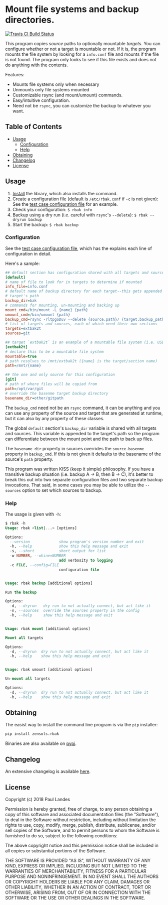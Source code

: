 # Mount file systems and backup directories.

[![Travis CI Build Status][travis-badge]][travis-link]

This program copies *source* paths to optionally mountable *targets*.  You can
configure whether or not a target is mountable or not.  If it is, the program
mounts the file system by looking for a `info.conf` file and mounts if the file
is not found.  The program only looks to see if this file exists and does not
do anything with the contents.

Features:

* Mounts file systems only when necessary
* Unmounts only file systems mounted
* Customizable rsync (and mount/umount) commands.
* Easy/intuitive configuration.
* Need not be `rsync`, you can customize the backup to whatever you want.


<!-- markdown-toc start - Don't edit this section. Run M-x markdown-toc-refresh-toc -->
## Table of Contents

- [Usage](#usage)
    - [Configuration](#configuration)
    - [Help](#help)
- [Obtaining](#obtaining)
- [Changelog](#changelog)
- [License](#license)

<!-- markdown-toc end -->


## Usage

1. [Install](#obtaining) the library, which also installs the command.
2. Create a configuration file (default is `/etc/rbak.conf` if `-c` is not
   given): See the [test case configuration file] for an example.
3. Check your configuration: `$ rbak info`
4. Backup using a dry run (i.e. careful with `rsync`'s `--delete`): `$ rbak
   --dryrun backup`
5. Start the backup: `$ rbak backup`


### Configuration

See the [test case configuration file], which has the explains each line of
configuration in detail.

Here's a sample:
```ini
## default section has configuration shared with all targets and sources
[default]
# name of file to look for in targets to determine if mounted
info_file=info.conf
# default name of backup directory for each target--this gets appended to the
# target's path
backup_dir=bak
# commands for mounting, un-mounting and backing up
mount_cmd=/bin/mount -L {name} {path}
umount_cmd=/bin/umount {path}
backup_cmd=rsync -rltpgoDuv --delete {source.path}/ {target.backup_path}/{source.basename}
# list of targets and sources, each of which need their own sections
targets=extbak2t
sources=git

## target `extbak2t` is an example of a mountable file system (i.e. USB drive)
[extbak2t]
# declare this to be a mountable file system
mountable=true
# path resolves to /mnt/extbak2t ({name} is the target/section name)
path=/mnt/{name}

## the one and only source for this configuration
[git]
# path of where files will be copied from
path=/opt/var/git
# override the basenme target backup directory
basename_dir=other/gitpath
```


The `backup_cmd` need not be an `rsync` command, it can be anything
and you can use any property of the source and target that are generated at
runtime, but it can also by any property of these classes.

The global `default` section's `backup_dir` variable is shared with all targets
and sources.  This variable is appended to the target's path so the program can
differentiate between the mount point and the path to back up files.

The `basename_dir` property in sources overrides the `source.basenme` property
in `backup_cmd`.  If this is not given it defaults to the basename of the
source's `path` property.

This program was written KISS (keep it simple) philosophy.  If you have a
transitive backup situation (i.e. backup A -> B, then B -> C), it's better to
break this out into two separate configuration files and two separate backup
invocations.  That said, in some cases you may be able to utilize the
`--sources` option to set which sources to backup.


### Help

The usage is given with `-h`:

```sql
$ rbak -h
Usage: rbak <list|...> [options]

Options:
  --version             show program's version number and exit
  -h, --help            show this help message and exit
  -s, --short           short output for list
  -w NUMBER, --whine=NUMBER
                        add verbosity to logging
  -c FILE, --config=FILE
                        configuration file


Usage: rbak backup [additional options]

Run the backup

Options:
  -d, --dryrun   dry run to not actually connect, but act like it
  -n, --sources  override the sources property in the config
  -h, --help     show this help message and exit


Usage: rbak mount [additional options]

Mount all targets

Options:
  -d, --dryrun  dry run to not actually connect, but act like it
  -h, --help    show this help message and exit


Usage: rbak umount [additional options]

Un-mount all targets

Options:
  -d, --dryrun  dry run to not actually connect, but act like it
  -h, --help    show this help message and exit
```


## Obtaining

The easist way to install the command line program is via the `pip` installer:
```bash
pip install zensols.rbak
```

Binaries are also available on [pypi].


## Changelog

An extensive changelog is available [here](CHANGELOG.md).


## License

Copyright (c) 2018 Paul Landes

Permission is hereby granted, free of charge, to any person obtaining a copy of
this software and associated documentation files (the "Software"), to deal in
the Software without restriction, including without limitation the rights to
use, copy, modify, merge, publish, distribute, sublicense, and/or sell copies
of the Software, and to permit persons to whom the Software is furnished to do
so, subject to the following conditions:

The above copyright notice and this permission notice shall be included in all
copies or substantial portions of the Software.

THE SOFTWARE IS PROVIDED "AS IS", WITHOUT WARRANTY OF ANY KIND, EXPRESS OR
IMPLIED, INCLUDING BUT NOT LIMITED TO THE WARRANTIES OF MERCHANTABILITY,
FITNESS FOR A PARTICULAR PURPOSE AND NONINFRINGEMENT. IN NO EVENT SHALL THE
AUTHORS OR COPYRIGHT HOLDERS BE LIABLE FOR ANY CLAIM, DAMAGES OR OTHER
LIABILITY, WHETHER IN AN ACTION OF CONTRACT, TORT OR OTHERWISE, ARISING FROM,
OUT OF OR IN CONNECTION WITH THE SOFTWARE OR THE USE OR OTHER DEALINGS IN THE
SOFTWARE.


<!-- links -->
[test case configuration file]: test-resources/rbak.conf
[pypi]: https://pypi.org/project/zensols.rbak/

[travis-link]: https://travis-ci.org/plandes/rbak
[travis-badge]: https://travis-ci.org/plandes/rbak.svg?branch=master
